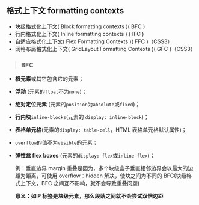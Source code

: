 ## 格式上下文 formatting contexts

- 块级格式化上下文( Block formatting contexts )( BFC )
- 行内格式化上下文( Inline formatting contexts ) ( IFC )
- 自适应格式化上下文( Flex Formatting Contexts )( FFC )（CSS3）
- 网格布局格式化上下文( GridLayout Formatting Contexts )( GFC )（CSS3）

> ### BFC

- **根元素**或其它包含它的元素；
- **浮动** (元素的`float`不为`none`)；
- **绝对定位元素** (元素的`position`为`absolute`或`fixed`)；
- **行内块**`inline-blocks`(元素的 `display: inline-block`)；
- **表格单元格**(元素的`display: table-cell`，HTML 表格单元格默认属性)；
- `overflow`的值不为`visible`的元素；
- **弹性盒 flex boxes** (元素的`display: flex`或`inline-flex`)；

  例：垂直边界 margin 重叠是因为，多个块级盒子垂直相邻边界会以最大的边距为距离，可使用 overflow：hidden 解决，使块之间为不同的 BFC(块级格式上下文，BFC 之间互不影响，就不会导致重叠问题)

  **意义：如 P 标签是块级元素，那么段落之间就不会尝试双倍边距**
